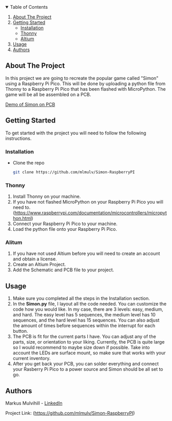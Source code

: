 <!-- TABLE OF CONTENTS -->
<details open="open">
  <summary>Table of Contents</summary>
  <ol>
    <li>
      <a href="#about-the-project">About The Project</a>
    </li>
    <li>
      <a href="#getting-started">Getting Started</a>
      <ul>
        <li><a href="#installation">Installation</a></li>
         <li><a href="#Thonny">Thonny</a></li>
        <li><a href="#altium">Altium</a></li>
      </ul>
    </li>
    <li><a href="#usage">Usage</a></li>
    <li><a href="#authors">Authors</a></li>
  </ol>
</details>



<!-- ABOUT THE PROJECT -->
## About The Project

In this project we are going to recreate the popular game called "Simon" using a Raspberry Pi Pico. This will be done by uploading a python file from Thonny to a Raspberry Pi Pico that has been flashed with MicroPython. The game will be all be assembled on a PCB.

[Demo of Simon on PCB](https://www.dropbox.com/scl/fi/wlp0poy3fge87f9is8fu8/IMG_6259.MOV?rlkey=6hiw2l3pcr1uelsrrb8k62q38&dl=0)

<!-- GETTING STARTED -->
## Getting Started

To get started with the project you will need to follow the following instructions.

### Installation

*  Clone the repo
   ```sh
   git clone https://github.com/mlmulv/Simon-RaspberryPI
   ```
### Thonny

1. Install Thonny on your machine.
2. If you have not flashed MicroPython on your Raspberry Pi Pico you will need to. (https://www.raspberrypi.com/documentation/microcontrollers/micropython.html)
3. Connect your Raspberry Pi Pico to your machine.
4. Load the python file onto your Raspberry Pi Pico.

### Alitum
1. If you have not used Altium before you will need to create an account and obtain a license.
2. Create an Altium Project.
3. Add the Schematic and PCB file to your project.


<!-- USAGE EXAMPLES -->
## Usage

1. Make sure you completed all the steps in the Installation section.
2. In the **Simon.py** file, I layout all the code needed. You can customize the code how you would like. In my case, there are  3 levels: easy, medium, and hard. The easy level has 5 sequences, the medium level has 10 sequences, and the hard level has 15 sequences. You can also adjust the amount of times before sequences within the interrupt for each button.
4. The PCB is fit for the current parts I have. You can adjust any of the parts, size, or orientation to your liking. Currently, the PCB is quite large so I would recommend to maybe size down if possible. Take into account the LEDs are surface mount, so make sure that works with your current inventory.
5. After you get back your PCB, you can solder everything and connect your Rasberry Pi Pico to a power source and Simon should be all set to go.


<!-- Authors -->
## Authors

Markus Mulvihill - [LinkedIn](https://www.linkedin.com/in/markus-mulvihill-6549961a0/) 

Project Link: (https://github.com/mlmulv/Simon-RaspberryPI)
